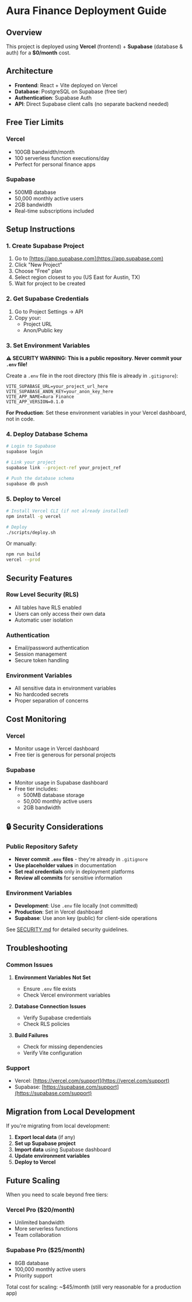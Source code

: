 # Aura Finance Deployment Guide

## Overview

This project is deployed using **Vercel** (frontend) + **Supabase** (database & auth) for a **$0/month** cost.

## Architecture

- **Frontend**: React + Vite deployed on Vercel
- **Database**: PostgreSQL on Supabase (free tier)
- **Authentication**: Supabase Auth
- **API**: Direct Supabase client calls (no separate backend needed)

## Free Tier Limits

### Vercel

- 100GB bandwidth/month
- 100 serverless function executions/day
- Perfect for personal finance apps

### Supabase

- 500MB database
- 50,000 monthly active users
- 2GB bandwidth
- Real-time subscriptions included

## Setup Instructions

### 1. Create Supabase Project

1. Go to [https://app.supabase.com](https://app.supabase.com)
2. Click "New Project"
3. Choose "Free" plan
4. Select region closest to you (US East for Austin, TX)
5. Wait for project to be created

### 2. Get Supabase Credentials

1. Go to Project Settings → API
2. Copy your:
   - Project URL
   - Anon/Public key

### 3. Set Environment Variables

**⚠️ SECURITY WARNING: This is a public repository. Never commit your `.env` file!**

Create a `.env` file in the root directory (this file is already in `.gitignore`):

```env
VITE_SUPABASE_URL=your_project_url_here
VITE_SUPABASE_ANON_KEY=your_anon_key_here
VITE_APP_NAME=Aura Finance
VITE_APP_VERSION=0.1.0
```

**For Production**: Set these environment variables in your Vercel dashboard, not in code.

### 4. Deploy Database Schema

```bash
# Login to Supabase
supabase login

# Link your project
supabase link --project-ref your_project_ref

# Push the database schema
supabase db push
```

### 5. Deploy to Vercel

```bash
# Install Vercel CLI (if not already installed)
npm install -g vercel

# Deploy
./scripts/deploy.sh
```

Or manually:

```bash
npm run build
vercel --prod
```

## Security Features

### Row Level Security (RLS)

- All tables have RLS enabled
- Users can only access their own data
- Automatic user isolation

### Authentication

- Email/password authentication
- Session management
- Secure token handling

### Environment Variables

- All sensitive data in environment variables
- No hardcoded secrets
- Proper separation of concerns

## Cost Monitoring

### Vercel

- Monitor usage in Vercel dashboard
- Free tier is generous for personal projects

### Supabase

- Monitor usage in Supabase dashboard
- Free tier includes:
  - 500MB database storage
  - 50,000 monthly active users
  - 2GB bandwidth

## 🔒 Security Considerations

### Public Repository Safety

- **Never commit `.env` files** - they're already in `.gitignore`
- **Use placeholder values** in documentation
- **Set real credentials** only in deployment platforms
- **Review all commits** for sensitive information

### Environment Variables

- **Development**: Use `.env` file locally (not committed)
- **Production**: Set in Vercel dashboard
- **Supabase**: Use anon key (public) for client-side operations

See [SECURITY.md](./SECURITY.md) for detailed security guidelines.

## Troubleshooting

### Common Issues

1. **Environment Variables Not Set**
   - Ensure `.env` file exists
   - Check Vercel environment variables

2. **Database Connection Issues**
   - Verify Supabase credentials
   - Check RLS policies

3. **Build Failures**
   - Check for missing dependencies
   - Verify Vite configuration

### Support

- Vercel: [https://vercel.com/support](https://vercel.com/support)
- Supabase: [https://supabase.com/support](https://supabase.com/support)

## Migration from Local Development

If you're migrating from local development:

1. **Export local data** (if any)
2. **Set up Supabase project**
3. **Import data** using Supabase dashboard
4. **Update environment variables**
5. **Deploy to Vercel**

## Future Scaling

When you need to scale beyond free tiers:

### Vercel Pro ($20/month)

- Unlimited bandwidth
- More serverless functions
- Team collaboration

### Supabase Pro ($25/month)

- 8GB database
- 100,000 monthly active users
- Priority support

Total cost for scaling: ~$45/month (still very reasonable for a production app)
